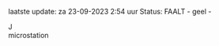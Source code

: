 laatste update: 
za 23-09-2023  2:54   uur 
Status: FAALT - geel - 
<div class="service R">J</div><div class="service Y">microstation</div>